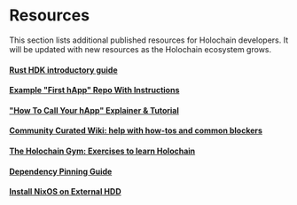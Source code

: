 # Resources

This section lists additional published resources for Holochain developers. It will be updated with new resources as the Holochain ecosystem grows.

<div class="h-tile-container">
    <div class="h-tile tile-alt tile-concepts">
        <a href="https://github.com/holochain/holochain/blob/develop/crates/hdk/README.md" target="_blank">
            <h4>Rust HDK introductory guide</h4>
        </a>
    </div>
    <div class="h-tile tile-alt tile-concepts">
        <a href="https://github.com/holochain/happ-build-tutorial" target="_blank">
            <h4>Example "First hApp" Repo With Instructions</h4>
        </a>
    </div>
    <div class="h-tile tile-alt tile-concepts">
        <a href="https://github.com/holochain/happ-client-call-tutorial" target="_blank">
            <h4>"How To Call Your hApp" Explainer & Tutorial</h4>
        </a>
    </div>
    <div class="h-tile tile-alt tile-concepts">
        <a href="https://github.com/holochain-open-dev/wiki/wiki" target="_blank">
            <h4>Community Curated Wiki: help with how-tos and common blockers</h4>
        </a>
    </div>
    <div class="h-tile tile-alt tile-concepts">
        <a href="https://holochain-gym.github.io/developers/" target="_blank">
            <h4>The Holochain Gym: Exercises to learn Holochain</h4>
        </a>
    </div>
    <div class="h-tile tile-alt tile-concepts">
        <a href="dependency-pinning-guide">
            <h4>Dependency Pinning Guide</h4>
        </a>
    </div>
    <div class="h-tile tile-alt tile-concepts">
        <a href="install-nixos-on-external-hdd">
            <h4>Install NixOS on External HDD</h4>
        </a>
    </div>
</div>
